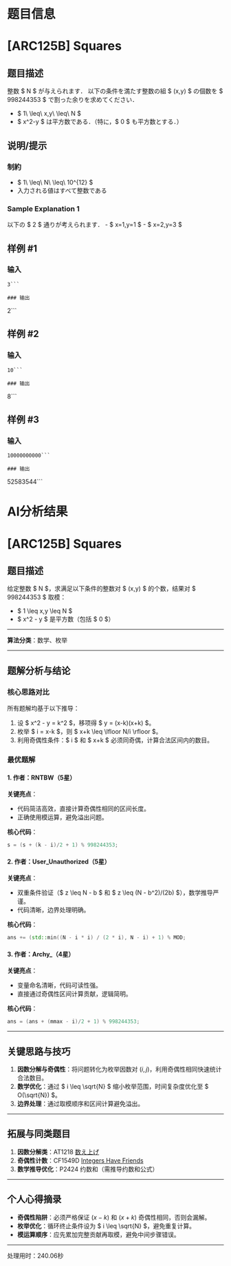 # 题目信息

# [ARC125B] Squares

## 题目描述

[problemUrl]: https://atcoder.jp/contests/arc125/tasks/arc125_b

整数 $ N $ が与えられます． 以下の条件を満たす整数の組 $ (x,y) $ の個数を $ 998244353 $ で割った余りを求めてください．

- $ 1\ \leq\ x,y\ \leq\ N $
- $ x^2-y $ は平方数である．（特に，$ 0 $ も平方数とする．）

## 说明/提示

### 制約

- $ 1\ \leq\ N\ \leq\ 10^{12} $
- 入力される値はすべて整数である

### Sample Explanation 1

以下の $ 2 $ 通りが考えられます． - $ x=1,y=1 $ - $ x=2,y=3 $

## 样例 #1

### 输入

```
3```

### 输出

```
2```

## 样例 #2

### 输入

```
10```

### 输出

```
8```

## 样例 #3

### 输入

```
10000000000```

### 输出

```
52583544```

# AI分析结果



# [ARC125B] Squares

## 题目描述

给定整数 $ N $，求满足以下条件的整数对 $ (x,y) $ 的个数，结果对 $ 998244353 $ 取模：

- $ 1 \leq x,y \leq N $
- $ x^2 - y $ 是平方数（包括 $ 0 $）

---

**算法分类**：数学、枚举

---

## 题解分析与结论

### 核心思路对比
所有题解均基于以下推导：
1. 设 $ x^2 - y = k^2 $，移项得 $ y = (x-k)(x+k) $。
2. 枚举 $ i = x-k $，则 $ x+k \leq \lfloor N/i \rfloor $。
3. 利用奇偶性条件：$ i $ 和 $ x+k $ 必须同奇偶，计算合法区间内的数目。

### 最优题解

#### 1. 作者：RNTBW（5星）
**关键亮点**：  
- 代码简洁高效，直接计算奇偶性相同的区间长度。
- 正确使用模运算，避免溢出问题。

**核心代码**：
```cpp
s = (s + (k - i)/2 + 1) % 998244353;
```

#### 2. 作者：User_Unauthorized（5星）
**关键亮点**：  
- 双重条件验证（$ z \leq N - b $ 和 $ z \leq (N - b^2)/(2b) $），数学推导严谨。
- 代码清晰，边界处理明确。

**核心代码**：
```cpp
ans += (std::min((N - i * i) / (2 * i), N - i) + 1) % MOD;
```

#### 3. 作者：Archy_（4星）
**关键亮点**：  
- 变量命名清晰，代码可读性强。
- 直接通过奇偶性区间计算贡献，逻辑简明。

**核心代码**：
```cpp
ans = (ans + (mmax - i)/2 + 1) % 998244353;
```

---

## 关键思路与技巧
1. **因数分解与奇偶性**：将问题转化为枚举因数对 $(i, j)$，利用奇偶性相同快速统计合法数目。
2. **数学优化**：通过 $ i \leq \sqrt{N} $ 缩小枚举范围，时间复杂度优化至 $ O(\sqrt{N}) $。
3. **边界处理**：通过取模顺序和区间计算避免溢出。

---

## 拓展与同类题目
1. **因数分解类**：AT1218 [数え上げ](https://www.luogu.com.cn/problem/AT1218)
2. **奇偶性计数**：CF1549D [Integers Have Friends](https://www.luogu.com.cn/problem/CF1549D)
3. **数学推导优化**：P2424 约数和（需推导约数和公式）

---

## 个人心得摘录
- **奇偶性陷阱**：必须严格保证 $(x-k)$ 和 $(x+k)$ 奇偶性相同，否则会漏解。
- **枚举优化**：循环终止条件设为 $ i \leq \sqrt{N} $，避免重复计算。
- **模运算顺序**：应先累加完整贡献再取模，避免中间步骤错误。

---
处理用时：240.06秒